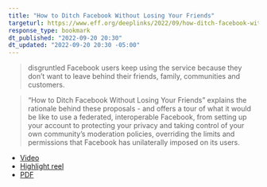 ```yaml
---
title: "How to Ditch Facebook Without Losing Your Friends"
targeturl: https://www.eff.org/deeplinks/2022/09/how-ditch-facebook-without-losing-your-friends-or-family-customers-or-communities 
response_type: bookmark
dt_published: "2022-09-20 20:30"
dt_updated: "2022-09-20 20:30 -05:00"
---
```


> disgruntled Facebook users keep using the service because they don’t want to leave behind their friends, family, communities and customers.

> “How to Ditch Facebook Without Losing Your Friends” explains the rationale behind these proposals - and offers a tour of what it would be like to use a federated, interoperable Facebook, from setting up your account to protecting your privacy and taking control of your own community’s moderation policies, overriding the limits and permissions that Facebook has unilaterally imposed on its users.

- [Video](https://archive.org/details/interoperable-facebook)
- [Highlight reel](https://archive.org/details/interoperable-facebook-fictional-scenarios)
- [PDF](https://www.eff.org/files/2022/09/12/interoperablefacebook-2022_0.pdf)